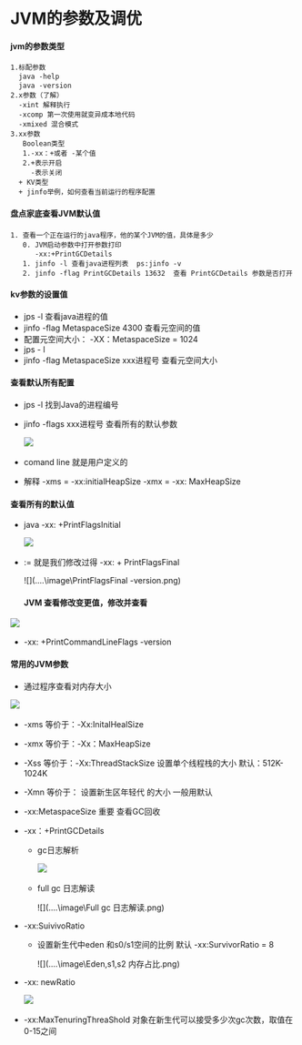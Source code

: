 # JVM的参数及调优
#### jvm的参数类型
    1.标配参数
      java -help
      java -version
    2.x参数（了解）
      -xint 解释执行
      -xcomp 第一次使用就变异成本地代码
      -xmixed 混合模式
    3.xx参数
       Boolean类型
       1.-xx：+或者 -某个值
       2.+表示开启
         -表示关闭
      + KV类型
      + jinfo举例，如何查看当前运行的程序配置

#### 盘点家底查看JVM默认值
    1. 查看一个正在运行的java程序，他的某个JVM的值，具体是多少
       0. JVM启动参数中打开参数打印
          -xx:+PrintGCDetails
       1. jinfo -l 查看java进程列表  ps:jinfo -v
       2. jinfo -flag PrintGCDetails 13632  查看 PrintGCDetails 参数是否打开

####  kv参数的设置值

- jps -l 查看java进程的值
- jinfo -flag MetaspaceSize 4300 查看元空间的值
- 配置元空间大小： -XX：MetaspaceSize = 1024
- jps - l 
- jinfo -flag MetaspaceSize xxx进程号  查看元空间大小



####  查看默认所有配置

- jps -l 找到Java的进程编号

- jinfo -flags  xxx进程号  查看所有的默认参数

   ![](..\..\image\查看JVM默认所有参数.png)

-  comand line 就是用户定义的
- 解释 -xms = -xx:initialHeapSize  -xmx   =  -xx: MaxHeapSize

####  查看所有的默认值

- java -xx: +PrintFlagsInitial

  ![](..\..\image\默认所有启动参数jvm.png)

- := 就是我们修改过得  -xx: + PrintFlagsFinal

  ![](..\..\image\PrintFlagsFinal -version.png)

    ####  JVM 查看修改变更值，修改并查看

![](..\..\image\修改jvm参数并查看.png)

-  -xx: +PrintCommandLineFlags -version



####  常用的JVM参数

-  通过程序查看对内存大小

  ![](..\..\image\通过代码查看堆内存大小.png)

- -xms  等价于：-Xx:InitalHealSize

- -xmx 等价于：-Xx：MaxHeapSize

- -Xss   等价于：-Xx:ThreadStackSize  设置单个线程栈的大小 默认：512K-1024K

- -Xmn  等价于：  设置新生区年轻代 的大小  一般用默认

- -xx:MetaspaceSize  重要  查看GC回收

- -xx：+PrintGCDetails

  - gc日志解析

    ![](..\..\image\gc日志解读.png)

  - full  gc 日志解读

    ![](..\..\image\Full gc 日志解读.png)

- -xx:SuivivoRatio

  - 设置新生代中eden 和s0/s1空间的比例  默认 -xx:SurvivorRatio = 8

    ![](..\..\image\Eden,s1,s2 内存占比.png)

- -xx: newRatio

  ![](..\..\image\新生代和老年代内存占比.png)

- -xx:MaxTenuringThreaShold  对象在新生代可以接受多少次gc次数，取值在0-15之间
